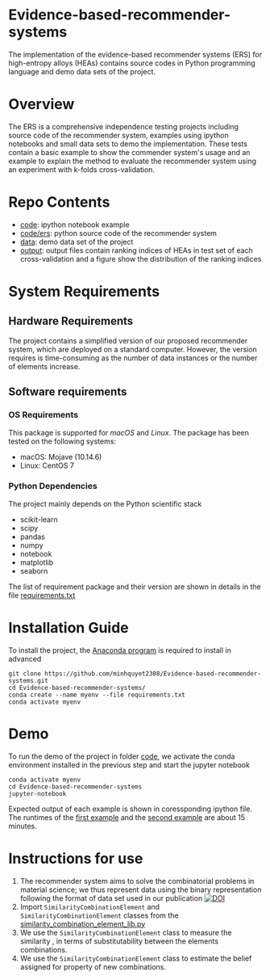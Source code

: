 # Evidence-based-recommender-systems
The implementation of the evidence-based recommender systems (ERS) for high-entropy alloys (HEAs) contains source codes in Python programming language and demo data sets of the project.

# Overview

The ERS is a comprehensive independence testing projects including source code of the recommender system, examples using ipython notebooks and small data sets to demo the implementation. These tests contain a basic example to show the commender system's usage and an example to explain the method to evaluate the recommender system using an experiment with k-folds cross-validation.

# Repo Contents

* [code](code): ipython notebook example
* [code/ers](code/ers): python source code of the recommender system
* [data](data): demo data set of the project
* [output](output): output files contain ranking indices of HEAs in test set of each cross-validation and a figure show the distribution of the ranking indices

# System Requirements

## Hardware Requirements

The project contains a simplified version of our proposed recommender system, which are deployed on a standard computer. However, the version requires is time-consuming as the number of data instances or the number of elements increase.

## Software requirements

### OS Requirements

This package is supported for *macOS* and *Linux*. The package has been tested on the following systems:

* macOS: Mojave (10.14.6)
* Linux: CentOS 7

### Python Dependencies

The project mainly depends on the Python scientific stack

* scikit-learn
* scipy
* pandas
* numpy
* notebook
* matplotlib
* seaborn

The list of requirement package and their version are shown in details in the file [requirements.txt](requirements.txt)

# Installation Guide

To install the project, the [Anaconda program](https://www.google.com/url?sa=t&rct=j&q=&esrc=s&source=web&cd=&cad=rja&uact=8&ved=2ahUKEwjjtdOynoDvAhVFE6YKHQWgBDsQFjABegQIBhAD&url=https%3A%2F%2Fdocs.anaconda.com%2Fanaconda%2Finstall%2F&usg=AOvVaw0Y7hdNB3U4QdhBqCbBWwGJ) is required to install in advanced

```
git clone https://github.com/minhquyet2308/Evidence-based-recommender-systems.git
cd Evidence-based-recommender-systems/
conda create --name myenv --file requirements.txt
conda activate myenv
```

# Demo

To run the demo of the project in folder [code](code), we activate the conda environment installed in the previous step and start the jupyter notebook

```
conda activate myenv
cd Evidence-based-recommender-systems
jupyter-notebook
```

Expected output of each example is shown in coressponding ipython file. The runtimes of the [first example](code/basic_example.ipynb) and the [second example](code/evaluate_recommendation_performance_using_k_folds.ipynb) are about 15 minutes.

# Instructions for use

1. The recommender system aims to solve the combinatorial problems in material science; we thus represent data using the binary representation following the format of data set used in our publication [![DOI](https://zenodo.org/badge/DOI/10.5281/zenodo.4557463.svg)](https://doi.org/10.5281/zenodo.4557463)
2. Import ```SimilarityCombinationElement``` and ```SimilarityCombinationElement``` classes from the [similarity_combination_element_lib.py](code/ers/similarity_combination_element_lib.py)
3. We use the ```SimilarityCombinationElement``` class to measure the similarity , in terms of substitutability between the elements combinations.
4. We use the ```SimilarityCombinationElement``` class to estimate the belief assigned for property of new combinations.